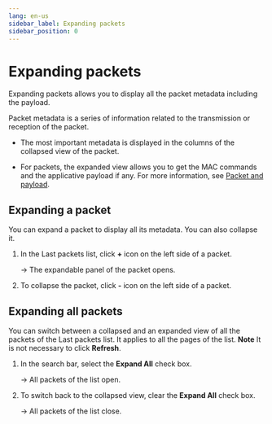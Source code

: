 ```yaml
---
lang: en-us
sidebar_label: Expanding packets
sidebar_position: 0
---
```


# Expanding packets

Expanding packets allows you to display all the packet metadata
including the payload.

Packet metadata is a series of information related to the transmission
or reception of the packet.

- The most important metadata is displayed in the columns of the
  collapsed view of the packet.

- For packets, the expanded view allows you to get the MAC commands and
  the applicative payload if any. For more information, see [Packet and
  payload](packet-and-payload).

## Expanding a packet

You can expand a packet to display all its metadata. You can also
collapse it.

1.  In the Last packets list, click **+** icon on the left side of a packet.

    -\> The expandable panel of the packet opens.

2.  To collapse the packet, click **-** icon on the left side of a packet.

## Expanding all packets

You can switch between a collapsed and an expanded view of all the
packets of the Last packets list. It
applies to all the pages of the list. **Note** It is not necessary to
click **Refresh**.

1.  In the search bar, select the **Expand All** check box.

    -\> All packets of the list open.

2.  To switch back to the collapsed view, clear the **Expand All** check
    box.

    -\> All packets of the list close.
